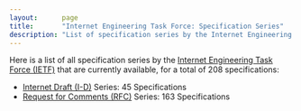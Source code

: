 ```yaml
---
layout:      page
title:       "Internet Engineering Task Force: Specification Series"
description: "List of specification series by the Internet Engineering Task Force (IETF/)"
---
```


Here is a list of all specification series by the [Internet Engineering Task Force (IETF)](http://www.ietf.org/) that are currently available, for a total of 208 specifications:

  * [Internet Draft (I-D)](I-D/) Series: 45 Specifications
  * [Request for Comments (RFC)](RFC/) Series: 163 Specifications
